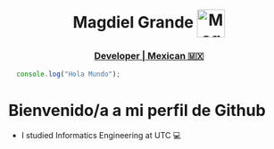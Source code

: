 <h1 align="center">Magdiel Grande <a href="https://twitter.com/leidgam_mag" target="blank"><img align="center" src="https://raw.githubusercontent.com/rahuldkjain/github-profile-readme-generator/master/src/images/icons/Social/twitter.svg" alt="MagdielGrande" height="50" width="50" /> </h1>
<h3 align="center"> Developer | Mexican 🇲🇽 </h3>
  
```javascript
  console.log("Hola Mundo");
```
  
# Bienvenido/a a mi perfil de Github
  
  - I studied Informatics Engineering at UTC 💻
